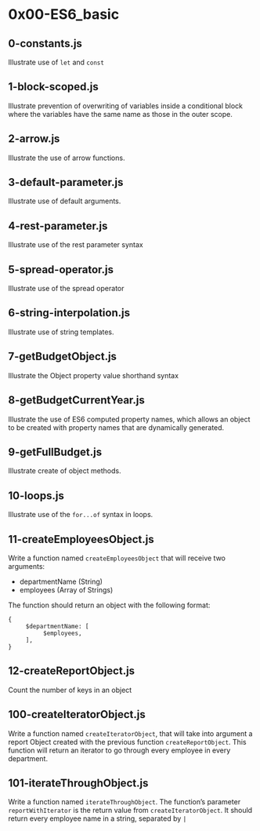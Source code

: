 # 0x00-ES6_basic

## 0-constants.js
Illustrate use of `let` and `const`

## 1-block-scoped.js
Illustrate prevention of overwriting of variables inside a conditional block where the variables have the same name as those in the outer scope.

## 2-arrow.js
Illustrate the use of arrow functions.

## 3-default-parameter.js
Illustrate use of default arguments.

## 4-rest-parameter.js
Illustrate use of the rest parameter syntax

## 5-spread-operator.js
Illustrate use of the spread operator

## 6-string-interpolation.js
Illustrate use of string templates.

## 7-getBudgetObject.js
Illustrate the Object property value shorthand syntax

## 8-getBudgetCurrentYear.js
Illustrate the use of ES6 computed property names, which allows an object to be created
with property names that are dynamically generated.

## 9-getFullBudget.js
Illustrate create of object methods.

## 10-loops.js
Illustrate use of the `for...of` syntax in loops.

## 11-createEmployeesObject.js
Write a function named `createEmployeesObject` that will receive two arguments:
- departmentName (String)
- employees (Array of Strings)

The function should return an object with the following format:
```
{
     $departmentName: [
          $employees,
     ],
}
```

## 12-createReportObject.js
Count the number of keys in an object

## 100-createIteratorObject.js
Write a function named `createIteratorObject`, that will take into argument a report Object created with the previous function `createReportObject`. This function will return an iterator to go through every employee in every department.

## 101-iterateThroughObject.js
Write a function named `iterateThroughObject`. The function’s parameter `reportWithIterator` is the return value from `createIteratorObject`. It should return every employee name in a string, separated by `|`
